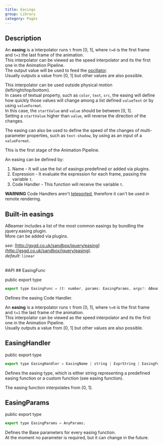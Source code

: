 ```yaml
---
title: Easings
group: Library
category: Pages
---
```

## Description
  
An **easing**  is a interpolator runs `t` from [0, 1], where
`t=0` is the first frame and `t=1` the last frame of the animation.  
This interpolator can be viewed as the speed interpolator and its the
first one in the Animation Pipeline.  
The output value will be used to feed the [oscillator](oscillators.md#oscillator).  
Usually outputs a value from [0, 1] but other values are also possible.  
  
This interpolator can be used outside physical motion (left/right/top/bottom).  
In cases of textual property, such as `color`, `text`, `src`,
the easing will define how quickly those values will change
among a list defined `valueText` or by using `valueFormat`.  
In this case, the `startValue` and `value` should be between [0, 1].  
Setting a `startValue` higher than `value`,
will reverse the direction of the changes.  
  
The easing can also be used to define the speed of the changes
of multi-parameter properties, such as `text-shadow`, by using as an input
of a `valueFormat`.  
  
This is the first stage of the Animation Pipeline.  
  
  
An easing can be defined by:  
1. Name - It will use the list of easings predefined or added via plugins.  
2. Expression - It evaluate the expression for each frame, passing the variable `t`.  
3. Code Handler - This function will receive the variable `t`.  
  
**WARNING** Code Handlers aren't [teleported](teleporter.md),
therefore it can't be used in remote rendering.  
  
## Built-in easings
  
ABeamer includes a list of the most common easings by
bundling the jquery.easing plugin.  
More can be added via plugins.  
  
_see_: [http://gsgd.co.uk/sandbox/jquery/easing](http://gsgd.co.uk/sandbox/jquery/easing).  
_default_: `linear`    
  
<div class=api-header>&nbsp;</div>
#API
## EasingFunc

<span class="code-badge badge-public">public</span> <span class="code-badge badge-export">export</span> <span class="code-badge badge-type">type</span>    
```js
export type EasingFunc = (t: number, params: EasingParams, args?: ABeamerArgs) => number;
```


Defines the easing Code Handler.  

An **easing**  is a interpolator runs `t` from [0, 1], where
`t=0` is the first frame and `t=1` the last frame of the animation.  
This interpolator can be viewed as the speed interpolator and its the
first one in the Animation Pipeline.  
Usually outputs a value from [0, 1] but other values are also possible.

## EasingHandler

<span class="code-badge badge-public">public</span> <span class="code-badge badge-export">export</span> <span class="code-badge badge-type">type</span>    
```js
export type EasingHandler = EasingName | string | ExprString | EasingFunc | ExprName;
```


Defines the easing type, which is either string representing a predefined
easing function or a custom function (see easing function).  

The easing function interpolates from [0, 1].

## EasingParams

<span class="code-badge badge-public">public</span> <span class="code-badge badge-export">export</span> <span class="code-badge badge-type">type</span>    
```js
export type EasingParams = AnyParams;
```


Defines the Base parameters for every easing function.  
At the moment no parameter is required, but it can change in the future.
